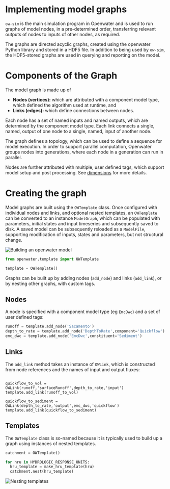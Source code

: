 # Implementing model graphs

`ow-sim` is the main simulation program in Openwater and is used to run graphs of model nodes, in a pre-determined order, transferring relevant outputs of nodes to inputs of other nodes, as required.

The graphs are directed acyclic graphs, created using the openwater Python library and stored in a HDF5 file. In addition to being used by `ow-sim`, the HDF5-stored graphs are used in querying and reporting on the model.

# Components of the Graph

The model graph is made up of
* **Nodes (vertices):** which are attributed with a component model type, which defined the algorithm used at runtime, and
* **Links (edges):** which define connections between nodes.

Each node has a set of named inputs and named outputs, which are determined by the component model type. Each link connects a single, named, output of one node to a single, named, input of another node.

The graph defines a topology, which can be used to define a sequence for model execution. In order to support parallel computation, Openwater groups nodes into generations, where each node in a generation can run in parallel.

Nodes are further attributed with multiple, user defined tags, which support model setup and post processing. See [dimensions](dimensions.md) for  more details.

# Creating the graph

Model graphs are built using the `OWTemplate` class. Once configured with individual nodes and links, and optional nested templates, an `OWTemplate` can be converted to an instance `ModelGraph`, which can be populated with parameters, initial states and input timeseries and subsequently saved to disk. A saved model can be subsequently reloaded as a `ModelFile`, supporting modification of inputs, states and parameters, but not structural change.

![Building an openwater model](ModelLifecycle.png)

```python
from openwater.template import OWTemplate

template = OWTemplate()
```

Graphs can be built up by adding nodes (`add_node`) and links (`add_link`), or by nesting other graphs, with custom tags.

## Nodes

A node is specified with a component model type (eg `EmcDwc`) and a set of user defined tags:

```python
runoff = template.add_node('Sacamento')
depth_to_rate = template.add_node('DepthToRate',component='Quickflow')
emc_dwc = template.add_node('EmcDwc',constituent='Sediment')
```

## Links

The `add_link` method takes an instance of `OWLink`, which is constructed from node references and the names of input and output fluxes:

```pythonfrom openwater.template import OWLink

quickflow_to_vol = OWLink(runoff,'surfaceRunoff',depth_to_rate,'input')
template.add_link(runoff_to_vol)

quickflow_to_sediment = OWLink(depth_to_rate,'output',emc_dwc,'quickflow')
template.add_link(quickflow_to_sediment)
```

## Templates

The `OWTemplate` class is so-named because it is typically used to build up a graph using instances of nested templates.

```python
catchment = OWTemplate()

for hru in HYDROLOGIC_RESPONSE_UNITS:
  hru_template = make_hru_template(hru)
  catchment.nest(hru_template)
```

![Nesting templates](NestedTemplates.png)


